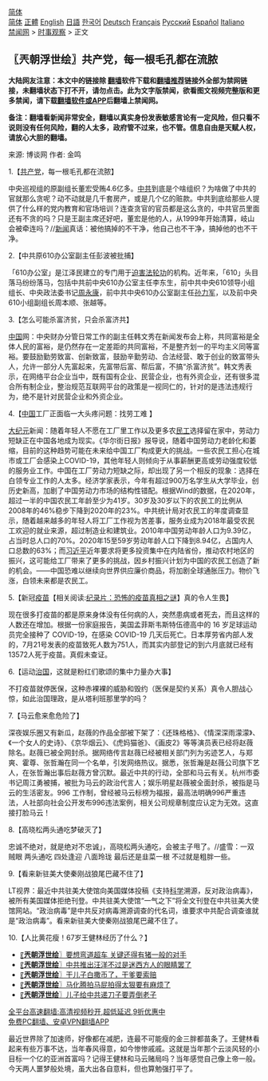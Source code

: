  <!-- 面包屑导航 --> <div class="breadcrumb"><!-- GTranslate: https://gtranslate.io/ -->  <div class="switcher notranslate">  <div class="selected">  <a href="#" onclick="return false;"> 简体</a>  </div>  <div class="option">  <a href="https://www.bannedbook.org" onclick="doGTranslate('zh-CN|zh-CN');jQuery('div.switcher div.selected a').html(jQuery(this).html());return false;" title="简体中文" class="nturl selected"> 简体</a>  <a href="https://www.bannedbook.org/zh-tw/" onclick="doGTranslate('zh-CN|zh-TW');jQuery('div.switcher div.selected a').html(jQuery(this).html());return false;" title="繁體中文" class="nturl"> 正體</a>  <a href="https://www.bannedbook.org/en/" onclick="doGTranslate('zh-CN|en');jQuery('div.switcher div.selected a').html(jQuery(this).html());return false;" title="English" class="nturl"> English</a>  <a href="https://www.bannedbook.org/ja/" onclick="doGTranslate('zh-CN|ja');jQuery('div.switcher div.selected a').html(jQuery(this).html());return false;" title="日本語" class="nturl"> 日語</a>  <a href="https://www.bannedbook.org/ko/" onclick="doGTranslate('zh-CN|ko');jQuery('div.switcher div.selected a').html(jQuery(this).html());return false;" title="한국어" class="nturl"> 한국어</a>  <a href="https://www.bannedbook.org/de/" onclick="doGTranslate('zh-CN|de');jQuery('div.switcher div.selected a').html(jQuery(this).html());return false;" title="Deutsch" class="nturl"> Deutsch</a>  <a href="https://www.bannedbook.org/fr/" onclick="doGTranslate('zh-CN|fr');jQuery('div.switcher div.selected a').html(jQuery(this).html());return false;" title="Français" class="nturl"> Français</a>  <a href="https://www.bannedbook.org/ru/" onclick="doGTranslate('zh-CN|ru');jQuery('div.switcher div.selected a').html(jQuery(this).html());return false;" title="Русский" class="nturl"> Русский</a>  <a href="https://www.bannedbook.org/es/" onclick="doGTranslate('zh-CN|es');jQuery('div.switcher div.selected a').html(jQuery(this).html());return false;" title="Español" class="nturl"> Español</a>  <a href="https://www.bannedbook.org/it/" onclick="doGTranslate('zh-CN|it');jQuery('div.switcher div.selected a').html(jQuery(this).html());return false;" title="Italiano" class="nturl"> Italiano</a>  </div>  </div>      <div class='breadcrumb-sub'><!-- Breadcrumb NavXT 6.3.0 --> <a href="https://www.bannedbook.org/" class="home">禁闻网</a> &gt; <a href="https://www.bannedbook.org/bnews/ssgc/" class="category">时事观察</a> &gt; 正文</div></div><h2>〖兲朝浮世绘〗共产党，每一根毛孔都在流脓</h2> <p class="notice"><b>大陆网友注意：本文中的链接除 <a href="https://github.com/bannedbook/fanqiang" >翻墙</a>软件下载和<a href="https://github.com/killgcd/justmysocks/blob/master/README.md">翻墙推荐</a>链接外全部为禁网链接，未翻墙状态下打不开，请勿点击。此为文字版禁闻，欲看图文视频完整版和更多禁闻，请下载<a href="https://github.com/bannedbook/fanqiang">翻墙软件或APP</a>后翻墙上禁闻网。</p><p>备注：翻墙看新闻非常安全，翻墙以真实身份发表敏感言论有一定风险，但只看不说则没有任何风险，翻的人太多，政府管不过来，也不管。信息自由是天赋人权，请放心大胆的翻墙。</b></p>  <div class="entry"> <p>来源:&nbsp;博谈网                            作者:&nbsp;金鸣                           </p> <p>1.【<a href="https://www.bannedbook.org/bnews/tag/%e5%85%b1%e4%ba%a7%e5%85%9a/" class="st_tag internal_tag" rel="tag" title="标签 共产党 下的日志">共产党</a>，每一根毛孔都在流脓】</p> <p></p> <p>中央巡视组的原副组长董宏受贿4.6亿多。<a href="https://www.bannedbook.org/bnews/tag/%e4%b8%ad%e5%85%b1/" class="st_tag internal_tag" rel="tag" title="标签 中共 下的日志">中共</a>到底是个啥组织？为啥做了中共的官就那么贪呢？动不动就是几千套房产，或是几个亿的赃款。中共到底给那些人提供了什么样的党内教育和官场培训？连查贪官的官员都是这么贪的，中共官员里面还有不贪的吗？只是王副主席还好吧，董宏是他的人，从1999年开始清算，岐山会被牵连吗？//<span class='wp_keywordlink_affiliate'><a href="https://www.bannedbook.org/" title="新闻">新闻</a></span>真话：被他搞掉的不干净，他自己也不干净，搞掉他的也不干净。</p> <p>2.【中共原610办公室副主任彭波被批捕】</p> <p></p> <p>「610办公室」是江泽民建立的专门用于<span class='wp_keywordlink'><a href="https://www.bannedbook.org/forum11/topic278.html" title="评江泽民与中共相互利用迫害法轮功" target="_blank">迫害法轮功</a></span>的机构。近年来，「610」头目落马纷纷落马，包括中共前中央610办公室主任李东生，前中共中央610领导小组组长、中央政法委书记<span class='wp_keywordlink'><a href="https://www.bannedbook.org/forum2/topic2891.html" title="《周永康其人》《周永康传》" target="_blank">周永康</a></span>，前中共中央610办公室副主任<a href="https://www.bannedbook.org/bnews/tag/%E5%AD%99%E5%8A%9B%E5%86%9B/" class="st_tag internal_tag" rel="tag" title="标签 孙力军 下的日志">孙力军</a>，以及前中央610小组副组长周本顺、张越等。</p> <p>3.【怎么可能杀富济贫，只会杀富济共】</p>  <p></p> <p><span class='wp_keywordlink_affiliate'><a href="https://www.bannedbook.org/" title="中国" target="_blank">中国</a></span>网：中央财办分管日常工作的副主任韩文秀在新闻发布会上称，共同富裕是全体人民的富裕，是仍然存在一定差距的共同富裕，不是整齐划一的平均主义同等富裕。要鼓励勤劳致富、创新致富，鼓励辛勤劳动、合法经营、敢于创业的致富带头人，允许一部分人先富起来，先富带后富、帮后富，不搞“杀富济贫”。韩文秀表示，在网络平台企业当中，既有国有企业、民营企业，也有外资企业，还有很多混合所有制企业，整治规范互联网平台的政策是一视同仁的，针对的是违法违规行为，绝不是针对民营企业和外资企业。</p> <p>4.【<a href="https://www.bannedbook.org/bnews/tag/%E4%B8%AD%E5%9B%BD/" class="st_tag internal_tag" rel="tag" title="标签 中国 下的日志">中国</a>工厂正面临一大头疼问题：找劳工难 】</p> <p></p> <p><span class='wp_keywordlink_affiliate'><a href="http://www.epochtimes.com/" title="大纪元" target="_blank">大纪元</a></span>新闻：随着年轻人不愿在工厂里工作以及更多农<a href="https://www.bannedbook.org/bnews/tag/%E6%B0%91%E5%B7%A5/" class="st_tag internal_tag" rel="tag" title="标签 民工 下的日志">民工</a>选择留在家中，劳动力短缺正在中国各地成为现实。《华尔街日报》报导说，随着中国劳动力老龄化和萎缩，目前的这种趋势可能在未来给中国工厂构成更大的挑战。一些农民工担心在城市或工厂会感染上COVID-19，其他年轻人则倾向于从事薪酬更高或劳动强度较低的服务业工作。中国在工厂劳动力短缺之际，却出现了另一个相反的现象：选择在白领专业工作的人太多。经济学家表示，今年有超过900万名学生从大学毕业，创历史新高，加剧了中国劳动力市场的结构性错配。根据Wind的数据，在2020年，超过一半的中国农民工年龄至少为41岁。30岁及30岁以下的农民工的比例从2008年的46%稳步下降到2020年的23%。中共统计局对农民工的年度调查显示，随着越来越多的年轻人将工厂工作视为苦差事，服务业成为2018年最受农民工欢迎的就业来源，超过制造业和建筑业。2010年中国劳动年龄人口为9.39亿，占当时总人口的70%。2020年15至59岁劳动年龄人口下降到8.94亿，占国内人口总数的63%；而<a href="https://www.bannedbook.org/bnews/tag/%e4%b9%a0%e8%bf%91%e5%b9%b3/" class="st_tag internal_tag" rel="tag" title="标签 习近平 下的日志">习近平</a>近年要求将更多投资集中在内陆省份，推动农村地区的振兴，这可能给工厂带来了更多的挑战，因乡村振兴计划为中国的农民工创造了新的机会。——中国恐难以继续向世界供应廉价商品，将加剧全球通胀压力。物价飞涨，白领未来都是农民工。</p> <p>5.【新冠<span class='wp_keywordlink'><a href="https://www.bannedbook.org/bnews/tculture/20160630/551027.html" title="疫苗" target="_blank">疫苗</a></span>【相关阅读:<a href='https://www.bannedbook.org/bnews/topimagenews/20180408/925060.html' target='_blank'>纪录片：恐怖的疫苗真相之谜</a>】真的令人生畏】</p> <p></p> <p>现在很多打疫苗的都是原来身体没有任何病的人，突然患病或者死去，而且这样的人数还在增加。根据一份家庭报告，美国孟菲斯韦斯特伍德高中的 16 岁足球运动员完全接种了 COVID-19，在感染 COVID-19 几天后死亡。日本厚劳省内部人发的，7月21号发表的疫苗致死人数为751人，而其实内部登记的到六月底就已经有13572人死于疫苗。真假未查证。</p>  <p>6.【运动<span class='wp_keywordlink'><a href="https://www.bannedbook.org/forum24/topic8925.html" title="《治国大道》" target="_blank">治国</a></span>，这就是粉红们歌颂的集中力量办大事】</p> <p></p> <p>不打疫苗就停医保，这种赤裸裸的威胁和毁约（医保是契约关系）真令人胆战心惊，如此治国理政，是从塔利班那里学的吗？</p> <p>7.【马云愈来愈危险了】</p> <p></p> <p>深夜娱乐圈又有新瓜，赵薇的作品全部被下架了：《还珠格格》、《情深深雨濛濛》、《一个女人的史诗》、《京华烟云》、《虎妈猫爸》、《画皮2》等等演员表已经将赵薇除名。赵薇已被全网封杀。据网络传言赵薇已经被相关部门列为劣迹艺人，与郑爽、霍尊、张哲瀚在同一个名单，引发网络热议。据悉，张哲瀚是赵薇公司旗下艺人，在张哲瀚出事后赵薇方曾沉默。最近中共的行动，全部和马云有关。杭州市委书记周江勇被捕，被批为马云的政治代言人；娱乐明星赵薇被全面封杀，被指是马云的生活密友。996 工作制，曾经被马云标榜为福报，最高法明确996严重违法，人社部向社会公开发布996违法案例，相关公司规章制度应认定为无效。这直接打脸马云！</p> <p>8.【高晓松两头通吃梦破灭了】</p> <p></p>  <p>忠诚不绝对，就是绝对不忠诚」，高晓松两头通吃，会被主子甩了。//盛雪：一双贼眼 两头通吃 四处逢迎 八面玲珑 最后还是韭菜一根 不过就是粗胖一些。</p> <p>9.【看来新驻美大使秦刚战狼尾巴藏不住了】</p> <p></p> <p>LT视界：最近中共驻美大使馆向美国媒体投稿《支持<span class='wp_keywordlink'><a href="https://www.bannedbook.org/forum11/topic309.html" title="禁片：“科学”的棍子" target="_blank">科学</a></span>溯源，反对政治病毒》，被所有美国媒体拒绝刊登。中共驻美大使馆“一气之下”将全文刊登在中共驻美大使馆网站。“政治病毒”是中共反对病毒溯源调查的代名词，谁要求中共配合调查谁就是“政治病毒”。看来新驻美大使秦刚战狼尾巴藏不住了。</p> <p>10.【人比黄花瘦！67岁王健林经历了什么？】</p> <p></p> <ul class='op-related-articles' title='相关阅读'> <li><a href='https://www.bannedbook.org/bnews/ssgc/20210826/1613608.html' target='_blank'>〖<b>兲朝浮世绘</b>〗要想弯道超车 关键还得有猪一般的对手</a></li> <li><a href='https://www.bannedbook.org/bnews/ssgc/20210825/1612738.html' target='_blank'>〖<b>兲朝浮世绘</b>〗中共推出汪洋不过是迷西方人的眼睛罢了</a></li> <li><a href='https://www.bannedbook.org/bnews/ssgc/20210824/1612074.html' target='_blank'>〖<b>兲朝浮世绘</b>〗干儿子白撒币了，干爹要索赔</a></li> <li><a href='https://www.bannedbook.org/bnews/ssgc/20210823/1611503.html' target='_blank'>〖<b>兲朝浮世绘</b>〗马化腾拍马屁拍得太狠要有麻烦了</a></li> <li><a href='https://www.bannedbook.org/bnews/ssgc/20210821/1610466.html' target='_blank'>〖<b>兲朝浮世绘</b>〗儿子给中共递刀子要弄倒老子</a></li> </ul> <p class="texttj"> <a href="https://github.com/bannedbook/fanqiang/wiki/V2ray%E6%9C%BA%E5%9C%BA" target="_blank">全平台高速翻墙:高清视频秒开,超低延迟,9折优惠中</a><br/> <a href="https://github.com/bannedbook/fanqiang/wiki/%E7%A6%81%E9%97%BB%E7%BD%91%E5%AE%89%E5%8D%93%E7%BF%BB%E5%A2%99%E6%96%B0%E9%97%BBAPP" target="_blank">免费PC翻墙、安卓VPN翻墙APP</a></p><p>最近世界除了加速师，好像都在减肥，连最不可能瘦的金三胖都苗条了。王健林看起来有些万事不达，当年春风得意，如今惨惨戚戚。这就是当年那个云淡风轻的小目标一个亿的亚洲首富吗？记得王健林和马云赌局吗？当年感觉自己像上帝一般。今天两人噩梦般处境，虽大出各自意料，但也算勉强打平了。</p> <a name='sharetosocial'></a>  <div style="margin-bottom:5px;padding-bottom:5px;clear:both"> <div id="archive-pix-1" class="banner-ads"> <!-- AuctionX Display platform tag START --> <div id="26318x728x90x621x_ADSLOT2" clicktrack="%%CLICK_URL_ESC%%"></div> <!-- AuctionX Display platform tag END --> </div> <div id="archive-pix-2" class="banner-ads"> <!-- AuctionX Display platform tag START --> <div id="26315x300x250x621x_ADSLOT2" clicktrack="%%CLICK_URL_ESC%%"></div> <!-- AuctionX Display platform tag END --> </div> </div>  <div id="archive-pix-1" class="banner-ads"> <!-- AuctionX Display platform tag START --> <div id="26318x728x90x621x_ADSLOT3" clicktrack="%%CLICK_URL_ESC%%"></div> <!-- AuctionX Display platform tag END --> </div> </div><!--END ENTRY--> 